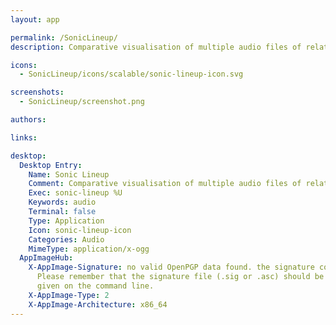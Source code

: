 ```yaml
---
layout: app

permalink: /SonicLineup/
description: Comparative visualisation of multiple audio files of related content

icons:
  - SonicLineup/icons/scalable/sonic-lineup-icon.svg

screenshots:
  - SonicLineup/screenshot.png

authors:

links:

desktop:
  Desktop Entry:
    Name: Sonic Lineup
    Comment: Comparative visualisation of multiple audio files of related content
    Exec: sonic-lineup %U
    Keywords: audio
    Terminal: false
    Type: Application
    Icon: sonic-lineup-icon
    Categories: Audio
    MimeType: application/x-ogg
  AppImageHub:
    X-AppImage-Signature: no valid OpenPGP data found. the signature could not be verified.
      Please remember that the signature file (.sig or .asc) should be the first file
      given on the command line.
    X-AppImage-Type: 2
    X-AppImage-Architecture: x86_64
---
```

